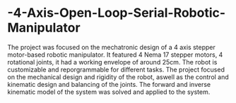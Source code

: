 # -4-Axis-Open-Loop-Serial-Robotic-Manipulator
The project was focused on the mechatronic design of a 4 axis stepper motor-based robotic manipulator.  It featured 4 Nema 17 stepper motors, 4 rotational joints, it had a working envelope of around 25cm. The robot is customizable and reporgrammable for different tasks.  The project focused on the mechanical design and rigidity of the robot, aswell as the control and kinematic design and balancing of the joints. The forward and inverse kinematic model of the system was solved and applied to the system.
